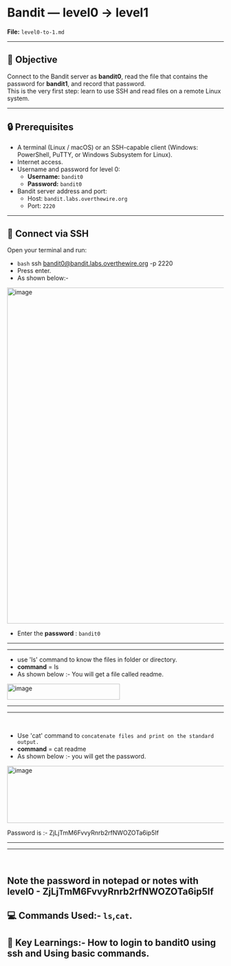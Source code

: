 # Bandit — level0 → level1
**File:** `level0-to-1.md`

---

## 🎯 Objective
Connect to the Bandit server as **bandit0**, read the file that contains the password for **bandit1**, and record that password.  
This is the very first step: learn to use SSH and read files on a remote Linux system.

---

## 🔒 Prerequisites
- A terminal (Linux / macOS) or an SSH-capable client (Windows: PowerShell, PuTTY, or Windows Subsystem for Linux).
- Internet access.
- Username and password for level 0:
  - **Username:** `bandit0`
  - **Password:** `bandit0`
- Bandit server address and port:
  - Host: `bandit.labs.overthewire.org`
  - Port: `2220`

---




## 🔗 Connect via SSH
Open your terminal and run:

* `bash`
ssh bandit0@bandit.labs.overthewire.org -p 2220 <br/> 
* Press enter. <br/>
* As shown below:-



<img width="808" height="782" alt="image" src="https://github.com/user-attachments/assets/b1559088-237a-4bd5-91ab-54bb06b8da41" />



* Enter the **password** : `bandit0`

---
---

* use 'ls' command to know the files in folder or directory. <br/>
* **command** = ls <br/>
* As shown below :- You will get a file called readme.



<img width="262" height="37" alt="image" src="https://github.com/user-attachments/assets/73a4ad90-997e-4078-8a96-21b7c8eaed5d" />

<br/>

---
---

<br/>

* Use 'cat' command to `concatenate files and print on the standard output.` <br/>
* **command** = cat readme <br/>
* As shown below :- you will get the password.



<img width="881" height="133" alt="image" src="https://github.com/user-attachments/assets/2808ff86-34af-4a42-9c28-b2ea95e851d7" />

<br/>

 Password is :- ZjLjTmM6FvvyRnrb2rfNWOZOTa6ip5If

---
---

<br/>

## Note the password in notepad or notes with level0 - ZjLjTmM6FvvyRnrb2rfNWOZOTa6ip5If

## 💻 Commands Used:- `ls`,`cat`.
## 🚀 Key Learnings:- How to login to bandit0 using ssh and Using basic commands.
